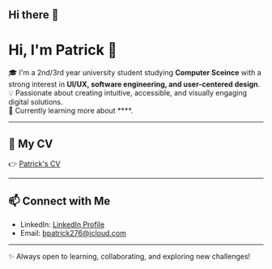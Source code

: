 ## Hi there 👋

# Hi, I'm Patrick 👋

🎓 I'm a 2nd/3rd year university student studying **Computer Sceince** with a strong interest in **UI/UX, software engineering, and user-centered design**.  
💡 Passionate about creating intuitive, accessible, and visually engaging digital solutions.  
🌱 Currently learning more about ****.  

---

## 📄 My CV
👉 [Patrick's CV](PatrickStrzelczyk_CV) 

---

## 📫 Connect with Me
- LinkedIn: [LinkedIn Profile](https://www.linkedin.com/in/patrick-strzelczyk-418892371)  
- Email: [bpatrick276@icloud.com](bpatrick276@icloud.com)  

---
✨ Always open to learning, collaborating, and exploring new challenges!

